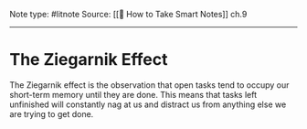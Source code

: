 Note type: #litnote
Source: [[📖 How to Take Smart Notes]] ch.9

---
# The Ziegarnik Effect
The Ziegarnik effect is the observation that open tasks tend to occupy our short-term memory until they are done. This means that tasks left unfinished will constantly nag at us and distract us from anything else we are trying to get done.